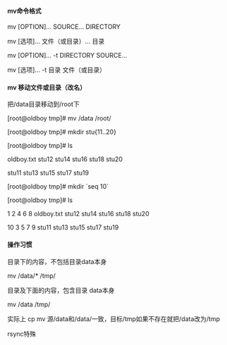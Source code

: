 #### mv命令格式

mv \[OPTION\]... SOURCE... DIRECTORY

mv \[选项\]... 文件（或目录）... 目录

mv \[OPTION\]... -t DIRECTORY SOURCE...

mv \[选项\]... -t 目录 文件（或目录）

#### mv 移动文件或目录（改名）

把/data目录移动到/root下

\[root@oldboy tmp\]\# mv /data /root/

\[root@oldboy tmp\]\# mkdir stu{11..20}

\[root@oldboy tmp\]\# ls

oldboy.txt stu12 stu14 stu16 stu18 stu20

stu11 stu13 stu15 stu17 stu19

\[root@oldboy tmp\]\# mkdir \`seq 10\`

\[root@oldboy tmp\]\# ls

1 2 4 6 8 oldboy.txt stu12 stu14 stu16 stu18 stu20

10 3 5 7 9 stu11 stu13 stu15 stu17 stu19

#### 操作习惯

目录下的内容，不包括目录data本身

mv /data/\* /tmp/

目录及下面的内容，包含目录 data本身

mv /data /tmp/

实际上 cp mv 源/data和/data/一致，目标/tmp如果不存在就把/data改为/tmp

rsync特殊

